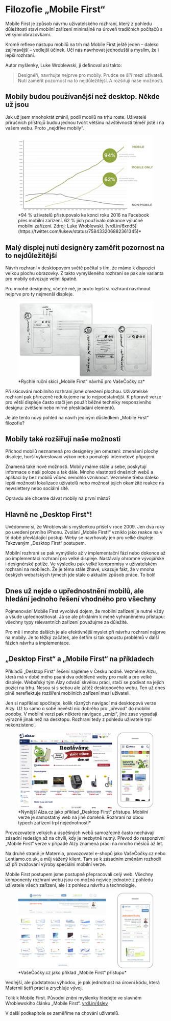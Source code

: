 # Filozofie „Mobile First“

Mobile First je způsob návrhu uživatelského rozhraní, který z pohledu důležitosti staví mobilní zařízení minimálně na úroveň tradičních počítačů s velkými obrazovkami. 

Kromě reflexe nástupu mobilů na trh má Mobile First  ještě jeden – daleko zajímavější – vedlejší účinek. Učí nás navrhovat jednodušší a myslím, že i lepší rozhraní.

Autor myšlenky, Luke Wroblewski, ji definoval asi takto:

> Designéři, navrhujte nejprve pro mobily. Prudce se šíří mezi uživateli. Nutí zaměřit pozornost na to nejdůležitější. A rozšiřují naše možnosti.

## Mobily budou používanější než desktop. Někde už jsou

Jak už jsem mnohokrát zmínil, podíl mobilů na trhu roste. Uživatelé příručních přístrojů budou jednou tvořit většinu návštěvnosti téměř jistě i na vašem webu. Proto „nejdříve mobily“.

<figure>
<img src="dist/images/original/mobile-facebook-graph.jpg" alt="VašeČočky.cz - dvě skici">
<figcaption markdown="1">    
*94 % uživatelů přistupovalo ke konci roku 2016 na Facebook přes mobilní zařízení. 62 % jich používalo dokonce výlučně mobilní zařízení. Zdroj: Luke Wroblewski. [vrdl.in/6xnd5](https://twitter.com/lukew/status/758433206882361345)*
</figcaption> 
</figure>



## Malý displej nutí designéry zaměřit pozornost na to nejdůležitější

Návrh rozhraní v desktopovém světě počítal s tím, že máme k dispozici velkou plochu obrazovky. Z takto vymyšleného rozhraní se pak ale varianta pro mobily odvozuje velmi špatně.

Pro mnohé designéry, včetně mě, je proto lepší si rozhraní navrhnout nejprve pro ty nejmenší displeje. 

<figure>
<img src="dist/images/original/vdwd/vase-cocky-dve-skici.jpg" alt="">
<figcaption markdown="1">    
*Rychlé ruční skici „Mobile First“ návrhů pro VašeČočky.cz*
</figcaption> 
</figure>

Při skicování mobilního rozhraní jsme omezení plochou. Uživatelské rozhraní pak přirozeně redukujeme na to nejpodstatnější. K přípravě verze pro větší displeje často stačí jen použít běžné techniky responzivního designu: zvětšení nebo mírné přeskládání elementů.

Je ale tento nový pohled na návrh jediným důsledkem „Mobile First“ filozofie?


## Mobily také rozšiřují naše možnosti

Příchod mobilů neznamená pro designéry jen omezení: zmenšení plochy displeje, horší vykreslovací výkon nebo pomalejší internetové připojení. 

Znamená také nové možnosti. Mobily máme stále u sebe, poskytují informace o naší poloze a tak dále. Mnoho vlastností dnešních webů a aplikací by bez mobilů vůbec nemohlo vzniknout. Vezměme třeba daleko lepší možnosti lokalizace uživatelů nebo možnost jejich okamžité reakce na newslettery nebo sociální sítě.

Opravdu ale chceme dávat mobily na první místo?


## Hlavně ne „Desktop First“!

Uvědomme si, že Wroblewski s myšlenkou přišel v roce 2009. Jen dva roky po uvedení prvního iPhonu.  Zvolání „Mobile First!“ vzniklo jako reakce na v té době převládající postup. Weby se navrhovaly jen pro velké displeje. Takzvaným „Desktop First“ postupem. 

Mobilní rozhraní se pak vymýšlelo až v implementační fázi nebo dokonce až po implementaci rozhraní pro velké displeje. Nastávaly ohromné vývojářské i designérské potíže. Ve výsledku pak velké kompromisy v uživatelském rozhraní na mobilech. Že je téma stále žhavé, ukazuje fakt, že v mnoha českých webařských týmech jde stále o aktuální způsob práce. To bolí!

## Dnes už nejde o upřednostnění mobilů, ale hledání jednoho řešení vhodného pro všechny

Pojmenování Mobile First vyvolává dojem, že mobilní zařízení je nutné vždy a všude upřednostňovat. Já se ale přikláním k méně vyhraněnému přístupu: všechny typy relevantních zařízení považujme za důležité. 

Pro mě i mnoho dalších je ale efektivnější myslet při návrhu rozhraní nejprve na mobily. Je to těžký začátek, ale šetřím si tak spoustu problémů v další fázích návrhu a implementace.

## „Desktop First“ a „Mobile First“ na příkladech

Příkladů „Desktop First“ řešení najdeme v Česku hodně. Vezměme Alzu, která má v době mého psaní dva oddělené weby pro malé a pro velké displeje. Webařský tým Alzy odvádí skvělou práci, stačí se podívat na jejich pozici na trhu. Nesou si s sebou ale zátěž desktopového webu. Ten už dnes plně nereflektuje rozšíření mobilních zařízení mezi uživateli.

Jen si například spočítejte, kolik různých navigací má desktopová verze Alzy. Už to samo o sobě nevěstí nic dobrého pro „převod“ do mobilní podoby. V mobilní verzi pak některé navigace „zmizí“, jiné zase vypadají výrazně jinak než na desktopu. Rozhraní tedy z pohledu uživatele trpí nekonzistencí. 

<figure>
<img src="dist/images/original/vdwd/alza-cz.jpg" alt="">
<figcaption markdown="1">    
*Nynější Alza.cz jako příklad „Desktop First“ přístupu. Mobilní verze je  samostatný web na jiné doméně. Rozhraní na obou typech zařízení trpí nejednotností*
</figcaption> 
</figure>

Provozovatelé velkých a úspěšných webů samozřejmě často nechávají zásadní redesign až na chvíli, kdy je nezbytně nutný. Převod do responzivní „Mobile First“ verze v případě Alzy znamená práci na mnoho měsíců až let. 

Na druhé straně je Maternia, provozovatel e-shopů jako VašeČočky.cz nebo Lentiamo.co.uk, a můj vážený klient. Tam se k zásadním změnám rozhodli už při zvažování výroby speciální mobilní verze. 

Mobile First postupem jsme postupně přepracovali celý web. Všechny komponenty rozhraní webu jsou co možná nejvíce jednotné z pohledu uživatele všech zařízení, ale i z pohledu návrhu a technologie.

<figure>
<img src="dist/images/original/vdwd/vasecocky-mobil-desktop.jpg" alt="">
<figcaption markdown="1">    
*VašeČočky.cz jako příklad „Mobile First“ přístupu*
</figcaption> 
</figure>

Vedlejší, ale podstatnou výhodou, je pak jednotnost na úrovni kódu, která Maternii šetří práci a zrychluje vývoj.

Tolik k Mobile First. Původní znění myšlenky hledejte ve slavném Wroblewskiho článku „Mobile First“. [vrdl.in/4slev](http://www.lukew.com/ff/entry.asp?933)

<div class="ebook-only" markdown="1">
V další podkapitole se zaměříme na chování uživatelů.
</div>
